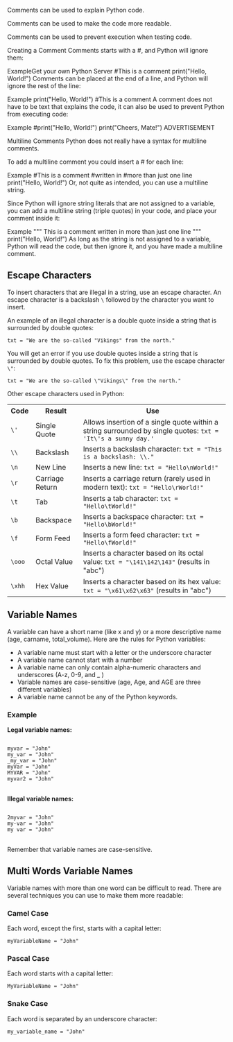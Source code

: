 Comments can be used to explain Python code.

Comments can be used to make the code more readable.

Comments can be used to prevent execution when testing code.

Creating a Comment
Comments starts with a #, and Python will ignore them:

ExampleGet your own Python Server
#This is a comment
print("Hello, World!")
Comments can be placed at the end of a line, and Python will ignore the rest of the line:

Example
print("Hello, World!") #This is a comment
A comment does not have to be text that explains the code, it can also be used to prevent Python from executing code:

Example
#print("Hello, World!")
print("Cheers, Mate!")
ADVERTISEMENT

Multiline Comments
Python does not really have a syntax for multiline comments.

To add a multiline comment you could insert a # for each line:

Example
#This is a comment
#written in
#more than just one line
print("Hello, World!")
Or, not quite as intended, you can use a multiline string.

Since Python will ignore string literals that are not assigned to a variable, you can add a multiline string (triple quotes) in your code, and place your comment inside it:

Example
"""
This is a comment
written in
more than just one line
"""
print("Hello, World!")
As long as the string is not assigned to a variable, Python will read the code, but then ignore it, and you have made a multiline comment.




<h2>Escape Characters</h2>
<p>To insert characters that are illegal in a string, use an escape character. An escape character is a backslash <code>\</code> followed by the character you want to insert.</p>
<p>An example of an illegal character is a double quote inside a string that is surrounded by double quotes:</p>
<pre><code>txt = "We are the so-called "Vikings" from the north."</code></pre>
<p>You will get an error if you use double quotes inside a string that is surrounded by double quotes. To fix this problem, use the escape character <code>\"</code>:</p>
<pre><code>txt = "We are the so-called \"Vikings\" from the north."</code></pre>
<p>Other escape characters used in Python:</p>
<table>
    <tr>
        <th>Code</th>
        <th>Result</th>
        <th>Use</th>
    </tr>
    <tr>
        <td><code>\'</code></td>
        <td>Single Quote</td>
        <td>Allows insertion of a single quote within a string surrounded by single quotes: <code>txt = 'It\'s a sunny day.'</code></td>
    </tr>
    <tr>
        <td><code>\\</code></td>
        <td>Backslash</td>
        <td>Inserts a backslash character: <code>txt = "This is a backslash: \\."</code></td>
    </tr>
    <tr>
        <td><code>\n</code></td>
        <td>New Line</td>
        <td>Inserts a new line: <code>txt = "Hello\nWorld!"</code></td>
    </tr>
    <tr>
        <td><code>\r</code></td>
        <td>Carriage Return</td>
        <td>Inserts a carriage return (rarely used in modern text): <code>txt = "Hello\rWorld!"</code></td>
    </tr>
    <tr>
        <td><code>\t</code></td>
        <td>Tab</td>
        <td>Inserts a tab character: <code>txt = "Hello\tWorld!"</code></td>
    </tr>
    <tr>
        <td><code>\b</code></td>
        <td>Backspace</td>
        <td>Inserts a backspace character: <code>txt = "Hello\bWorld!"</code></td>
    </tr>
    <tr>
        <td><code>\f</code></td>
        <td>Form Feed</td>
        <td>Inserts a form feed character: <code>txt = "Hello\fWorld!"</code></td>
    </tr>
    <tr>
        <td><code>\ooo</code></td>
        <td>Octal Value</td>
        <td>Inserts a character based on its octal value: <code>txt = "\141\142\143"</code> (results in "abc")</td>
    </tr>
    <tr>
        <td><code>\xhh</code></td>
        <td>Hex Value</td>
        <td>Inserts a character based on its hex value: <code>txt = "\x61\x62\x63"</code> (results in "abc")</td>
    </tr>
</table>






<h2>Variable Names</h2>
<p>A variable can have a short name (like x and y) or a more descriptive name (age, carname, total_volume). Here are the rules for Python variables:</p>
<ul>
    <li>A variable name must start with a letter or the underscore character</li>
    <li>A variable name cannot start with a number</li>
    <li>A variable name can only contain alpha-numeric characters and underscores (A-z, 0-9, and _ )</li>
    <li>Variable names are case-sensitive (age, Age, and AGE are three different variables)</li>
    <li>A variable name cannot be any of the Python keywords.</li>
</ul>
<h3>Example</h3>
<p><strong>Legal variable names:</strong></p>
<pre>
<code>
myvar = "John"
my_var = "John"
_my_var = "John"
myVar = "John"
MYVAR = "John"
myvar2 = "John"
</code>
</pre>
<p><strong>Illegal variable names:</strong></p>
<pre>
<code>
2myvar = "John"
my-var = "John"
my var = "John"
</code>
</pre>
<p>Remember that variable names are case-sensitive.</p>
<h2>Multi Words Variable Names</h2>
<p>Variable names with more than one word can be difficult to read. There are several techniques you can use to make them more readable:</p>
<h3>Camel Case</h3>
<p>Each word, except the first, starts with a capital letter:</p>
<pre>
<code>myVariableName = "John"</code>
</pre>
<h3>Pascal Case</h3>
<p>Each word starts with a capital letter:</p>
<pre>
<code>MyVariableName = "John"</code>
</pre>
<h3>Snake Case</h3>
<p>Each word is separated by an underscore character:</p>
<pre>
<code>my_variable_name = "John"</code>
</pre>

